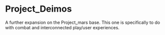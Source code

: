 # Project_Deimos
A further expansion on the Project_mars base. This one is specifically to do with combat and interconnected play/user experiences.

